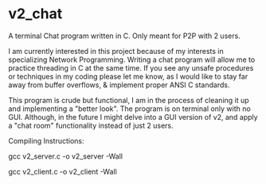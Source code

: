 # v2_chat
A terminal Chat program written in C. Only meant for P2P with 2 users. 

I am currently interested in this project because of my interests in specializing
Network Programming. Writing a chat program will allow me to practice threading in C
at the same time. If you see any unsafe procedures or techniques in my coding please
let me know, as I would like to stay far away from buffer overflows, & implement
proper ANSI C standards.


This program is crude but functional, I am in the process of cleaning it up and
implementing a "better look". The program is on terminal only with no GUI. Although,
in the future I might delve into a GUI version of v2, and apply a "chat room" functionality
instead of just 2 users.


Compiling Instructions:

gcc v2_server.c -o v2_server -Wall

gcc v2_client.c -o v2_client -Wall
